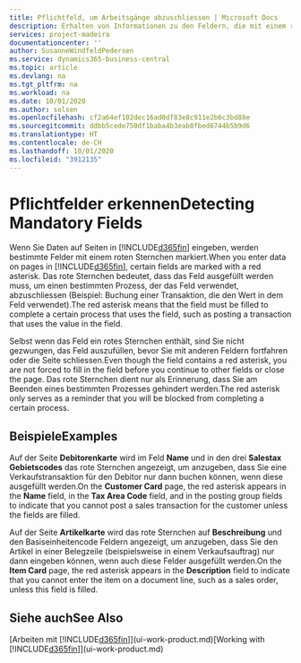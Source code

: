 ```yaml
---
title: Pflichtfeld, um Arbeitsgänge abzuschliessen | Microsoft Docs
description: Erhalten von Informationen zu den Feldern, die mit einem roten Sternchen gekennzeichnet werden, das angibt, dass sie benötigt werden und ausgefüllt werden müssen, um Arbeitsgänge benötigt.
services: project-madeira
documentationcenter: ''
author: SusanneWindfeldPedersen
ms.service: dynamics365-business-central
ms.topic: article
ms.devlang: na
ms.tgt_pltfrm: na
ms.workload: na
ms.date: 10/01/2020
ms.author: solsen
ms.openlocfilehash: cf2a64ef102dec16ad0df83e8c911e2b6c3bd88e
ms.sourcegitcommit: ddbb5cede750df1baba4b3eab8fbed6744b5b9d6
ms.translationtype: HT
ms.contentlocale: de-CH
ms.lasthandoff: 10/01/2020
ms.locfileid: "3912135"
---
```

# <a name="detecting-mandatory-fields"></a><span data-ttu-id="baefa-103">Pflichtfelder erkennen</span><span class="sxs-lookup"><span data-stu-id="baefa-103">Detecting Mandatory Fields</span></span>
<span data-ttu-id="baefa-104">Wenn Sie Daten auf Seiten in  [!INCLUDE[d365fin](includes/d365fin_md.md)] eingeben, werden bestimmte Felder mit einem roten Sternchen markiert.</span><span class="sxs-lookup"><span data-stu-id="baefa-104">When you enter data on pages in [!INCLUDE[d365fin](includes/d365fin_md.md)], certain fields are marked with a red asterisk.</span></span> <span data-ttu-id="baefa-105">Das rote Sternchen bedeutet, dass das Feld ausgefüllt werden muss, um einen bestimmten Prozess, der das Feld verwendet, abzuschliessen (Beispiel: Buchung einer Transaktion, die den Wert in dem Feld verwendet).</span><span class="sxs-lookup"><span data-stu-id="baefa-105">The red asterisk means that the field must be filled to complete a certain process that uses the field, such as posting a transaction that uses the value in the field.</span></span>

<span data-ttu-id="baefa-106">Selbst wenn das Feld ein rotes Sternchen enthält, sind Sie nicht gezwungen, das Feld auszufüllen, bevor Sie mit anderen Feldern fortfahren oder die Seite schliessen.</span><span class="sxs-lookup"><span data-stu-id="baefa-106">Even though the field contains a red asterisk, you are not forced to fill in the field before you continue to other fields or close the page.</span></span> <span data-ttu-id="baefa-107">Das rote Sternchen dient nur als Erinnerung, dass Sie am Beenden eines bestimmten Prozesses gehindert werden.</span><span class="sxs-lookup"><span data-stu-id="baefa-107">The red asterisk only serves as a reminder that you will be blocked from completing a certain process.</span></span>

## <a name="examples"></a><span data-ttu-id="baefa-108">Beispiele</span><span class="sxs-lookup"><span data-stu-id="baefa-108">Examples</span></span>
<span data-ttu-id="baefa-109">Auf der Seite **Debitorenkarte** wird im Feld **Name** und in den drei **Salestax Gebietscodes** das rote Sternchen angezeigt, um anzugeben, dass Sie eine Verkaufstransaktion für den Debitor nur dann buchen können, wenn diese ausgefüllt werden.</span><span class="sxs-lookup"><span data-stu-id="baefa-109">On the **Customer Card** page, the red asterisk appears in the **Name** field, in the **Tax Area Code** field, and in the posting group fields to indicate that you cannot post a sales transaction for the customer unless the fields are filled.</span></span>

<span data-ttu-id="baefa-110">Auf der Seite **Artikelkarte** wird das rote Sternchen auf **Beschreibung** und den Basiseinheitencode Feldern angezeigt, um anzugeben, dass Sie den Artikel in einer Belegzeile (beispielsweise in einem Verkaufsauftrag) nur dann eingeben können, wenn auch diese Felder ausgefüllt werden.</span><span class="sxs-lookup"><span data-stu-id="baefa-110">On the **Item Card** page, the red asterisk appears in the **Description** field to indicate that you cannot enter the item on a document line, such as a sales order, unless this field is filled.</span></span>

## <a name="see-also"></a><span data-ttu-id="baefa-111">Siehe auch</span><span class="sxs-lookup"><span data-stu-id="baefa-111">See Also</span></span>
<span data-ttu-id="baefa-112">[Arbeiten mit [!INCLUDE[d365fin](includes/d365fin_md.md)]](ui-work-product.md)</span><span class="sxs-lookup"><span data-stu-id="baefa-112">[Working with [!INCLUDE[d365fin](includes/d365fin_md.md)]](ui-work-product.md)</span></span>
